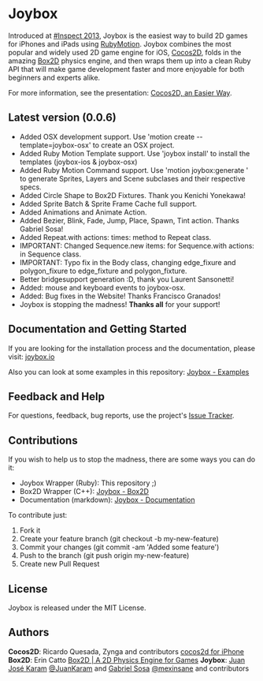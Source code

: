 # Joybox
Introduced at [#Inspect 2013](http://www.rubymotion.com/conference/), Joybox is the easiest way to build 2D games for iPhones and iPads using [RubyMotion](http://www.rubymotion.com/). Joybox combines the most popular and widely used 2D game engine for iOS, [Cocos2D](http://www.cocos2d-iphone.org/), folds in the amazing [Box2D](http://box2d.org/) physics engine, and then wraps them up into a clean Ruby API that will make game development faster and more enjoyable for both beginners and experts alike.

For more information, see the presentation: [Cocos2D, an Easier Way](https://speakerdeck.com/curveberyl/cocos2d-an-easier-way).

## Latest version (0.0.6)
* Added OSX development support. Use 'motion create --template=joybox-osx' to create
    an OSX project.
* Added Ruby Motion Template support. Use 'joybox install' to install the templates (joybox-ios & joybox-osx)
* Added Ruby Motion Command support. Use 'motion joybox:generate <class> <name>' to generate Sprites, Layers and Scene subclases and their respective specs.
* Added Circle Shape to Box2D Fixtures. Thank you Kenichi Yonekawa!
* Added Sprite Batch & Sprite Frame Cache full support.
* Added Animations and Animate Action.
* Added Bezier, Blink, Fade, Jump, Place, Spawn, Tint action. Thanks Gabriel Sosa!
* Added Repeat.with actions:<array of actions> times:<number of times> method to Repeat class.
* IMPORTANT: Changed Sequence.new items:<array of actions> for Sequence.with actions:<array of actions> in Sequence class.
* IMPORTANT: Typo fix in the Body class, changing edge_fixure and polygon_fixure to edge_fixture and polygon_fixture.
* Better bridgesupport generation :D, thank you Laurent Sansonetti!
* Added: mouse and keyboard events to joybox-osx.
* Added: Bug fixes in the Website! Thanks Francisco Granados! 
* Joybox is stopping the madness! **Thanks all** for your support!

## Documentation and Getting Started
If you are looking for the installation process and the documentation, please visit: [joybox.io](http://joybox.io)

Also you can look at some examples in this repository: [Joybox - Examples](https://github.com/CurveBeryl/Joybox-Examples)

## Feedback and Help
For questions, feedback, bug reports, use the project's [Issue Tracker](https://github.com/rubymotion/Joybox/issues).

## Contributions

If you wish to help us to stop the madness, there are some ways you can do it:

* Joybox Wrapper (Ruby): This repository ;)
* Box2D Wrapper (C++): [Joybox - Box2D](https://github.com/CurveBeryl/Joybox-Box2D)
* Documentation (markdown): [Joybox - Documentation](https://github.com/CurveBeryl/Joybox-Documentation) 

To contribute just:

1. Fork it
2. Create your feature branch (git checkout -b my-new-feature)
3. Commit your changes (git commit -am 'Added some feature')
4. Push to the branch (git push origin my-new-feature)
5. Create new Pull Request

## License

Joybox is released under the MIT License.
 

## Authors

**Cocos2D**: Ricardo Quesada, Zynga and contributors [cocos2d for iPhone](http://www.cocos2d-iphone.org)
**Box2D**: Erin Catto [Box2D | A 2D Physics Engine for Games](http://box2d.org)
**Joybox**: [Juan José Karam](https://github.com/CurveBeryl) [@JuanKaram](https://twitter.com/JuanKaram) and [Gabriel Sosa](https://github.com/mexinsane) [@mexinsane](https://twitter.com/mexinsane) and contributors